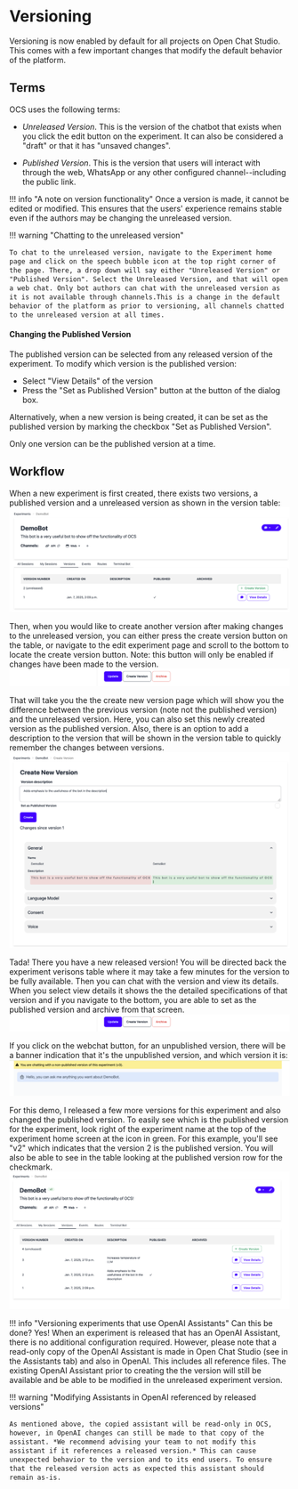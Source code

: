 # Versioning

Versioning is now enabled by default for all projects on Open Chat Studio. This comes with a few important changes that modify the default behavior of the platform.

## Terms
OCS uses the following terms:

* *Unreleased Version*. This is the version of the chatbot that exists when you click the edit button on the experiment. It can also be considered a "draft" or that it has "unsaved changes".

* *Published Version*. This is the version that users will interact with through the web, WhatsApp or any other configured channel--including the public link.

!!! info "A note on version functionality"
    Once a version is made, it cannot be edited or modified. This ensures that the users' experience remains stable even if the authors may be changing the unreleased version.

!!! warning "Chatting to the unreleased version"

    To chat to the unreleased version, navigate to the Experiment home page and click on the speech bubble icon at the top right corner of the page. There, a drop down will say either "Unreleased Version" or "Published Version". Select the Unreleased Version, and that will open a web chat. Only bot authors can chat with the unreleased version as it is not available through channels.This is a change in the default behavior of the platform as prior to versioning, all channels chatted to the unreleased version at all times.

#### Changing the Published Version
The published version can be selected from any released version of the experiment. To modify which version is the published version:

- Select "View Details" of the version
- Press the "Set as Published Version" button at the button of the dialog box.

Alternatively, when a new version is being created, it can be set as the published version by marking the checkbox "Set as Published Version".

Only one version can be the published version at a time.


## Workflow

When a new experiment is first created, there exists two versions, a published version and a unreleased version as shown in the version table:
![CVersion Table](images/version_table_after_exp_creation.png)

Then, when you would like to create another version after making changes to the unreleased version, you can either press the create version button on the table, or navigate to the edit experiment page and scroll to the bottom to locate the create version button. Note: this button will only be enabled if changes have been made to the version.
![Edit Experiment Action Buttons](images/version_edit_view_action_buttons.png)

That will take you the the create new version page which will show you the difference between the previous version (note not the published version) and the unreleased version. Here, you can also set this newly created version as the published version. Also, there is an option to add a description to the version that will be shown in the version table to quickly remember the changes between versions.
![Create Experiment Version View](images/version_create_view.png)

Tada! There you have a new released version! You will be directed back the experiment verisons table where it may take a few minutes for the version to be fully available. Then you can chat with the version and view its details. When you select view details it shows the the detailed specifications of that version and if you navigate to the bottom, you are able to set as the published version and archive from that screen.
![Create Experiment Version View](images/version_edit_view_action_buttons.png)

If you click on the webchat button, for an unpublished version, there will be a banner indication that it's the unpublished version, and which version it is:
![Create Experiment Version View](images/version_web_chat.png)


For this demo, I released a few more versions for this experiment and also changed the published version. To easily see which is the published version for the experiment, look right of the experiment name at the top of the experiment home screen at the icon in green. For this example, you'll see "v2" which indicates that the version 2 is the published version. You will also be able to see in the table looking at the published version row for the checkmark.
![Create Experiment Version View](images/version_table_after.png)


!!! info "Versioning experiments that use OpenAI Assistants"
    Can this be done? Yes! When an experiment is released that has an OpenAI Assistant, there is no additional configuration required. However, please note that a read-only copy of the OpenAI Assistant is made in Open Chat Studio (see in the Assistants tab) and also in OpenAI. This includes all reference files. The existing OpenAI Assistant prior to creating the the version will still be available and be able to be modified in the unreleased experiment version.

!!! warning "Modifying Assistants in OpenAI referenced by released versions"

    As mentioned above, the copied assistant will be read-only in OCS, however, in OpenAI changes can still be made to that copy of the assistant. *We recommend advising your team to not modify this assistant if it references a released version.* This can cause unexpected behavior to the version and to its end users. To ensure that the released version acts as expected this assistant should remain as-is.
